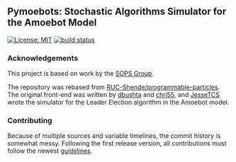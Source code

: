 ## Pymoebots: Stochastic Algorithms Simulator for the Amoebot Model

[![License: MIT](https://img.shields.io/badge/License-MIT-yellow.svg)](https://opensource.org/licenses/MIT) [![build status](
  http://img.shields.io/travis/aayux/pymoebots/master.svg?style=flat)](
 https://travis-ci.com/aayux/pymoebots.svg?token=5ykcpxpsSYeM1yqgzqww&branch=master)

### Acknowledgements

This project is based on work by the [SOPS Group](https://sops.engineering.asu.edu/).

The repository was rebased from [RUC-Shende/programmable-particles](https://github.com/RUC-Shende/programmable-particles). The original front-end was written by [dbushta](https://github.com/dbushta) and [chri55](https://github.com/chri55), and [JesseTCS](https://github.com/JesseTCS) wrote the simulator for the Leader Election algorithm in the Amoebot model.

### Contributing

Because of multiple sources and variable timelines, the commit history is somewhat messy. Following the first release version, all contributions must follow the newest [guidelines](https://github.com/aayux/aayux/pymoebots/CONTRIBUTING.md).
